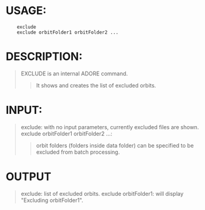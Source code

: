 # USAGE: #
```
	exclude 
	exclude orbitFolder1 orbitFolder2 ...
```
# DESCRIPTION: #
> EXCLUDE is an internal ADORE command.
> > It shows and creates the list of excluded orbits.
# INPUT: #

> exclude: with no input parameters, currently excluded files are shown.
> exclude orbitFolder1 orbitFolder2 ...:
> > orbit folders (folders inside data folder) can be specified to be excluded from
> > batch processing.
# OUTPUT #

> exclude: list of excluded orbits.
> exclude orbitFolder1: will display "Excluding orbitFolder1".
